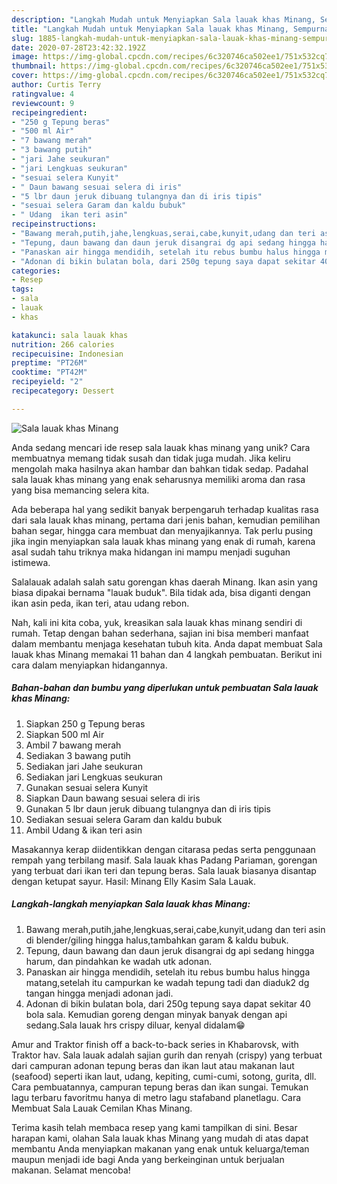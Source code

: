```yaml
---
description: "Langkah Mudah untuk Menyiapkan Sala lauak khas Minang, Sempurna"
title: "Langkah Mudah untuk Menyiapkan Sala lauak khas Minang, Sempurna"
slug: 1885-langkah-mudah-untuk-menyiapkan-sala-lauak-khas-minang-sempurna
date: 2020-07-28T23:42:32.192Z
image: https://img-global.cpcdn.com/recipes/6c320746ca502ee1/751x532cq70/sala-lauak-khas-minang-foto-resep-utama.jpg
thumbnail: https://img-global.cpcdn.com/recipes/6c320746ca502ee1/751x532cq70/sala-lauak-khas-minang-foto-resep-utama.jpg
cover: https://img-global.cpcdn.com/recipes/6c320746ca502ee1/751x532cq70/sala-lauak-khas-minang-foto-resep-utama.jpg
author: Curtis Terry
ratingvalue: 4
reviewcount: 9
recipeingredient:
- "250 g Tepung beras"
- "500 ml Air"
- "7 bawang merah"
- "3 bawang putih"
- "jari Jahe seukuran"
- "jari Lengkuas seukuran"
- "sesuai selera Kunyit"
- " Daun bawang sesuai selera di iris"
- "5 lbr daun jeruk dibuang tulangnya dan di iris tipis"
- "sesuai selera Garam dan kaldu bubuk"
- " Udang  ikan teri asin"
recipeinstructions:
- "Bawang merah,putih,jahe,lengkuas,serai,cabe,kunyit,udang dan teri asin di blender/giling hingga halus,tambahkan garam &amp; kaldu bubuk."
- "Tepung, daun bawang dan daun jeruk disangrai dg api sedang hingga harum, dan pindahkan ke wadah utk adonan."
- "Panaskan air hingga mendidih, setelah itu rebus bumbu halus hingga matang,setelah itu campurkan ke wadah tepung tadi dan diaduk2 dg tangan hingga menjadi adonan jadi."
- "Adonan di bikin bulatan bola, dari 250g tepung saya dapat sekitar 40 bola sala. Kemudian goreng dengan minyak banyak dengan api sedang.Sala lauak hrs crispy diluar, kenyal didalam😁"
categories:
- Resep
tags:
- sala
- lauak
- khas

katakunci: sala lauak khas 
nutrition: 266 calories
recipecuisine: Indonesian
preptime: "PT26M"
cooktime: "PT42M"
recipeyield: "2"
recipecategory: Dessert

---
```



![Sala lauak khas Minang](https://img-global.cpcdn.com/recipes/6c320746ca502ee1/751x532cq70/sala-lauak-khas-minang-foto-resep-utama.jpg)

Anda sedang mencari ide resep sala lauak khas minang yang unik? Cara membuatnya memang tidak susah dan tidak juga mudah. Jika keliru mengolah maka hasilnya akan hambar dan bahkan tidak sedap. Padahal sala lauak khas minang yang enak seharusnya memiliki aroma dan rasa yang bisa memancing selera kita.

Ada beberapa hal yang sedikit banyak berpengaruh terhadap kualitas rasa dari sala lauak khas minang, pertama dari jenis bahan, kemudian pemilihan bahan segar, hingga cara membuat dan menyajikannya. Tak perlu pusing jika ingin menyiapkan sala lauak khas minang yang enak di rumah, karena asal sudah tahu triknya maka hidangan ini mampu menjadi suguhan istimewa.

Salalauak adalah salah satu gorengan khas daerah Minang. Ikan asin yang biasa dipakai bernama &#34;lauak buduk&#34;. Bila tidak ada, bisa diganti dengan ikan asin peda, ikan teri, atau udang rebon.


Nah, kali ini kita coba, yuk, kreasikan sala lauak khas minang sendiri di rumah. Tetap dengan bahan sederhana, sajian ini bisa memberi manfaat dalam membantu menjaga kesehatan tubuh kita. Anda dapat membuat Sala lauak khas Minang memakai 11 bahan dan 4 langkah pembuatan. Berikut ini cara dalam menyiapkan hidangannya.

<!--inarticleads1-->

##### Bahan-bahan dan bumbu yang diperlukan untuk pembuatan Sala lauak khas Minang:

1. Siapkan 250 g Tepung beras
1. Siapkan 500 ml Air
1. Ambil 7 bawang merah
1. Sediakan 3 bawang putih
1. Sediakan jari Jahe seukuran
1. Sediakan jari Lengkuas seukuran
1. Gunakan sesuai selera Kunyit
1. Siapkan  Daun bawang sesuai selera di iris
1. Gunakan 5 lbr daun jeruk dibuang tulangnya dan di iris tipis
1. Sediakan sesuai selera Garam dan kaldu bubuk
1. Ambil  Udang &amp; ikan teri asin


Masakannya kerap diidentikkan dengan citarasa pedas serta penggunaan rempah yang terbilang masif. Sala lauak khas Padang Pariaman, gorengan yang terbuat dari ikan teri dan tepung beras. Sala lauak biasanya disantap dengan ketupat sayur. Hasil: Minang Elly Kasim Sala Lauak. 

<!--inarticleads2-->

##### Langkah-langkah menyiapkan Sala lauak khas Minang:

1. Bawang merah,putih,jahe,lengkuas,serai,cabe,kunyit,udang dan teri asin di blender/giling hingga halus,tambahkan garam &amp; kaldu bubuk.
1. Tepung, daun bawang dan daun jeruk disangrai dg api sedang hingga harum, dan pindahkan ke wadah utk adonan.
1. Panaskan air hingga mendidih, setelah itu rebus bumbu halus hingga matang,setelah itu campurkan ke wadah tepung tadi dan diaduk2 dg tangan hingga menjadi adonan jadi.
1. Adonan di bikin bulatan bola, dari 250g tepung saya dapat sekitar 40 bola sala. Kemudian goreng dengan minyak banyak dengan api sedang.Sala lauak hrs crispy diluar, kenyal didalam😁


Amur and Traktor finish off a back-to-back series in Khabarovsk, with Traktor hav. Sala lauak adalah sajian gurih dan renyah (crispy) yang terbuat dari campuran adonan tepung beras dan ikan laut atau makanan laut (seafood) seperti ikan laut, udang, kepiting, cumi-cumi, sotong, gurita, dll. Cara pembuatannya, campuran tepung beras dan ikan sungai. Temukan lagu terbaru favoritmu hanya di metro lagu stafaband planetlagu. Cara Membuat Sala Lauak Cemilan Khas Minang. 

Terima kasih telah membaca resep yang kami tampilkan di sini. Besar harapan kami, olahan Sala lauak khas Minang yang mudah di atas dapat membantu Anda menyiapkan makanan yang enak untuk keluarga/teman maupun menjadi ide bagi Anda yang berkeinginan untuk berjualan makanan. Selamat mencoba!
